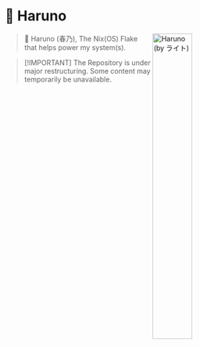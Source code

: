 # 🌸 Haruno

<a href="https://www.pixiv.net/en/artworks/125175130">
  <picture>
    <img align="right" alt="Haruno (by ライト)" src="https://teamwolfyta.github.io/assets/haruno/rounded_compressed.png" width="40%" >
  </picture>
</a>

> 🌸 Haruno (春乃), The Nix(OS) Flake that helps power my system(s).

> \[!IMPORTANT\]
> The Repository is under major restructuring. Some content may temporarily be unavailable.
